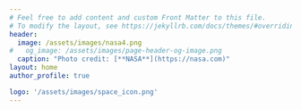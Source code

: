 ```yaml
---
# Feel free to add content and custom Front Matter to this file.
# To modify the layout, see https://jekyllrb.com/docs/themes/#overriding-theme-defaults
header:
  image: /assets/images/nasa4.png
#   og_image: /assets/images/page-header-og-image.png
  caption: "Photo credit: [**NASA**](https://nasa.com)"
layout: home
author_profile: true

logo: '/assets/images/space_icon.png'
---
```

